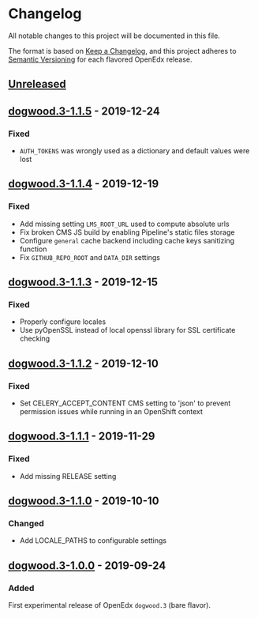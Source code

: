 # Changelog

All notable changes to this project will be documented in this file.

The format is based on [Keep a Changelog](https://keepachangelog.com/en/1.0.0/),
and this project adheres to [Semantic
Versioning](https://semver.org/spec/v2.0.0.html) for each flavored OpenEdx
release.

## [Unreleased]

## [dogwood.3-1.1.5] - 2019-12-24

### Fixed

- `AUTH_TOKENS` was wrongly used as a dictionary and default values were lost

## [dogwood.3-1.1.4] - 2019-12-19

### Fixed

- Add missing setting `LMS_ROOT_URL` used to compute absolute urls
- Fix broken CMS JS build by enabling Pipeline's static files storage
- Configure `general` cache backend including cache keys sanitizing function
- Fix `GITHUB_REPO_ROOT` and `DATA_DIR` settings

## [dogwood.3-1.1.3] - 2019-12-15

### Fixed

- Properly configure locales
- Use pyOpenSSL instead of local openssl library for SSL certificate checking

## [dogwood.3-1.1.2] - 2019-12-10

### Fixed

- Set CELERY_ACCEPT_CONTENT CMS setting to 'json' to prevent permission issues
  while running in an OpenShift context

## [dogwood.3-1.1.1] - 2019-11-29

### Fixed

- Add missing RELEASE setting

## [dogwood.3-1.1.0] - 2019-10-10

### Changed

- Add LOCALE_PATHS to configurable settings

## [dogwood.3-1.0.0] - 2019-09-24

### Added

First experimental release of OpenEdx `dogwood.3` (bare flavor).

[unreleased]: https://github.com/openfun/openedx-docker/compare/dogwood.3-1.1.5...HEAD
[dogwood.3-1.1.5]: https://github.com/openfun/openedx-docker/compare/tag/dogwood.3-1.1.4...dogwood.3-1.1.5
[dogwood.3-1.1.4]: https://github.com/openfun/openedx-docker/compare/tag/dogwood.3-1.1.3...dogwood.3-1.1.4
[dogwood.3-1.1.3]: https://github.com/openfun/openedx-docker/compare/tag/dogwood.3-1.1.2...dogwood.3-1.1.3
[dogwood.3-1.1.2]: https://github.com/openfun/openedx-docker/compare/tag/dogwood.3-1.1.1...dogwood.3-1.1.2
[dogwood.3-1.1.1]: https://github.com/openfun/openedx-docker/compare/tag/dogwood.3-1.1.0...dogwood.3-1.1.1
[dogwood.3-1.1.0]: https://github.com/openfun/openedx-docker/compare/tag/dogwood.3-1.0.0...dogwood.3-1.1.0
[dogwood.3-1.0.0]: https://github.com/openfun/openedx-docker/releases/tag/dogwood.3-1.0.0
